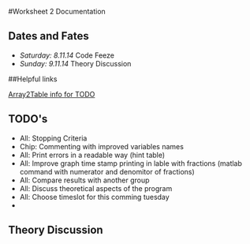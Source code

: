 #Worksheet 2 Documentation
## Dates and Fates
*	*Saturday: 8.11.14* Code Feeze
*	*Sunday:   9.11.14*	Theory Discussion  

##Helpful links

[Array2Table info for TODO](http://www.mathworks.de/help/matlab/ref/array2table.html)

## TODO's

*	All:	Stopping Criteria 
*	Chip:	Commenting with improved variables names
*	All:	Print errors in a readable way (hint table)
*	All:	Improve graph time stamp printing in lable with fractions
	(matlab command with numerator and denomitor of fractions)
*	All:	Compare results with another group
*	All:	Discuss theoretical aspects of the program
*	All:	Choose timeslot for this comming tuesday
*	

## Theory Discussion